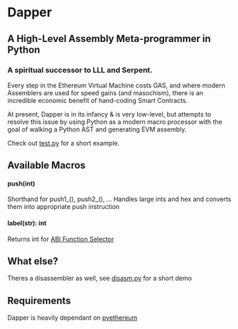 # Dapper

## A High-Level Assembly Meta-programmer in Python
### A spiritual successor to LLL and Serpent.

Every step in the Ethereum Virtual Machine costs GAS, and where modern Assemblers are used for speed gains (and masochism), there is an incredible economic benefit of hand-coding Smart Contracts.

At present, Dapper is in its infancy & is very low-level, but attempts to resolve this issue by using Python as a modern macro processor with the goal of walking a Python AST and generating EVM assembly.

Check out [test.py](https://github.com/syng-io/dapper/blob/master/test.py) for a short example.

## Available Macros

#### push(int)
Shorthand for push1_(), push2_(), ...
Handles large ints and hex and converts them into appropriate push instruction

#### label(str): int
Returns int for [ABI Function Selector](https://github.com/ethereum/wiki/wiki/Ethereum-Contract-ABI#function-selector)

## What else?

Theres a disassembler as well, see [disasm.py](https://github.com/syng-io/dapper/blob/master/disasm.py) for a short demo

## Requirements

Dapper is heavily dependant on [pyethereum](https://github.com/ethereum/pyethereum)